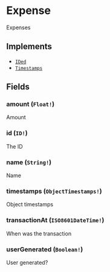 # Expense

Expenses

## Implements

- [`IDed`](../interface/ided.md)
- [`Timestamps`](../interface/timestamps.md)

## Fields

### amount (`Float!`)
Amount

### id (`ID!`)
The ID

### name (`String!`)
Name

### timestamps (`ObjectTimestamps!`)
Object timestamps

### transactionAt (`ISO8601DateTime!`)
When was the transaction

### userGenerated (`Boolean!`)
User generated?
